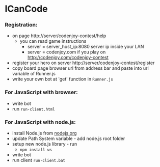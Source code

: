 # ICanCode
### Registration:
- on page http://server/codenjoy-contest/help
    + you can read game instructions
        * server = server_host_ip:8080 server ip inside your LAN
        * server = codenjoy.com if you play on http://codenjoy.com/codenjoy-contest
- register your hero on server http://server/codenjoy-contest/register
- copy board page browser url from address bar and paste into url variable of Runner.js
- write your own bot at 'get' function in `Runner.js`

### For JavaScript with browser:
- write bot
- run `run-client.html`

### For JavaScript with node.js:
- install Node.js from [nodejs.org]
- update Path System variable - add node.js root folder
- setup new node.js library - run
    + `npm install ws`
- write bot
- run client `run-client.bat`

[nodejs.org]: http://nodejs.org/